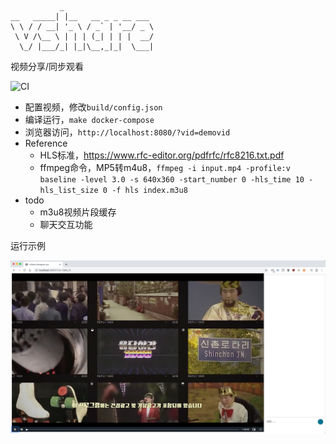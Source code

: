 ```text
           _
__   _____| |__   __ _ _ __ ___
\ \ / / __| '_ \ / _` | '__/ _ \
 \ V /\__ \ | | | (_| | | |  __/
  \_/ |___/_| |_|\__,_|_|  \___|

```
视频分享/同步观看

![CI](https://github.com/day-dreams/vshare.zhangnan.xyz/workflows/CI/badge.svg?branch=master)

- 配置视频，修改`build/config.json`
- 编译运行，`make docker-compose`
- 浏览器访问，`http://localhost:8080/?vid=demovid`
- Reference
    - HLS标准，https://www.rfc-editor.org/pdfrfc/rfc8216.txt.pdf
    - ffmpeg命令，MP5转m4u8，`ffmpeg -i input.mp4 -profile:v baseline -level 3.0 -s 640x360 -start_number 0 -hls_time 10 -hls_list_size 0 -f hls index.m3u8`
- todo
    - m3u8视频片段缓存
    - 聊天交互功能

运行示例

![demo.png](docs/demo.png)
